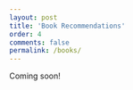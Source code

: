 ```yaml
---
layout: post
title: 'Book Recommendations'
order: 4
comments: false
permalink: /books/
---
```

Coming soon!

